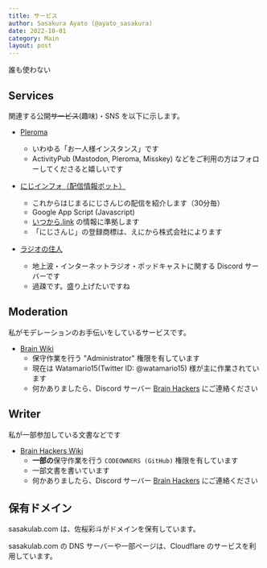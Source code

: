 ```yaml
---
title: サービス
author: Sasakura Ayato (@ayato_sasakura)
date: 2022-10-01
category: Main
layout: post
---
```


誰も使わない

## Services

関連する公開~~サービス~~(趣味)・SNS を以下に示します。

- [Pleroma](https://pleroma.sasakulab.com/)
  - いわゆる「お一人様インスタンス」です
  - ActivityPub (Mastodon, Pleroma, Misskey) などをご利用の方はフォローしてくださると嬉しいです

- [にじインフォ（配信情報ボット）](https://twitter.com/infobot_2434)
  - これからはじまるにじさんじの配信を紹介します（30分毎）
  - Google App Script (Javascript)
  - [いつから.link](https://www.itsukaralink.jp/) の情報に準拠します
  - 「にじさんじ」の登録商標は、えにから株式会社によります

- [ラジオの住人](https://discord.gg/wGx66ACXGP)
  - 地上波・インターネットラジオ・ポッドキャストに関する Discord サーバーです
  - 過疎です。盛り上げたいですね

## Moderation

私がモデレーションのお手伝いをしているサービスです。

- [Brain Wiki](https://brain.fandom.com/ja/wiki/Brain_Wiki)
  - 保守作業を行う "Administrator" 権限を有しています
  - 現在は Watamario15(Twitter ID: @watamario15) 様が主に作業されています
  - 何かありましたら、Discord サーバー [Brain Hackers](https://brain.fandom.com/ja/wiki/Brain_Wiki) にご連絡ください

## Writer

私が一部参加している文書などです

- [Brain Hackers Wiki](https://wiki.brainux.org/)
  - **一部の**保守作業を行う `CODEOWNERS (GitHub)` 権限を有しています
  - 一部文書を書いています
  - 何かありましたら、Discord サーバー [Brain Hackers](https://brain.fandom.com/ja/wiki/Brain_Wiki) にご連絡ください

## 保有ドメイン

sasakulab.com は、佐桜彩斗がドメインを保有しています。

sasakulab.com の DNS サーバーや一部ページは、Cloudflare のサービスを利用しています。
